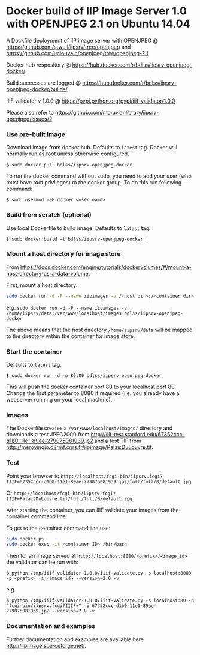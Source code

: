 Docker build of IIP Image Server 1.0 with OPENJPEG 2.1 on Ubuntu 14.04
==============================================

A Dockfile deployment of IIP image server with OPENJPEG @ https://github.com/stweil/iipsrv/tree/openjpeg and https://github.com/uclouvain/openjpeg/tree/openjpeg-2.1

Docker hub respository @ https://hub.docker.com/r/bdlss/iipsrv-openjpeg-docker/

Build successes are logged @ https://hub.docker.com/r/bdlss/iipsrv-openjpeg-docker/builds/

IIIF validator v 1.0.0 @ https://pypi.python.org/pypi/iiif-validator/1.0.0

Please also refer to https://github.com/moravianlibrary/iipsrv-openjpeg/issues/2

### Use  pre-built image
Download image from docker hub. Defaults to `latest` tag. Docker will normally run as root unless otherwise configured.

    $ sudo docker pull bdlss/iipsrv-openjpeg-docker

To run the docker command without sudo, you need to add your user (who must have root privileges) to the docker group. To do this run following command:

	$ sudo usermod -aG docker <user_name>

### Build from scratch (optional)
Use local Dockerfile to build image. Defaults to `latest` tag.

    $ sudo docker build -t bdlss/iipsrv-openjpeg-docker .

### Mount a host directory for image store

From https://docs.docker.com/engine/tutorials/dockervolumes/#/mount-a-host-directory-as-a-data-volume.

First, mount a host directory:

```bash
sudo docker run -d -P --name iipimages -v /<host dir>:/<container dir> bdlss/iipsrv-openjpeg-docker
```

e.g. `sudo docker run -d -P --name iipimages -v /home/iipsrv/data:/var/www/localhost/images bdlss/iipsrv-openjpeg-docker`

The above means that the host directory `/home/iipsrv/data` will be mapped to the directory within the container for image store.

### Start the container
Defaults to `latest` tag.

    $ sudo docker run -d -p 80:80 bdlss/iipsrv-openjpeg-docker

This will push the docker container port 80 to your localhost port 80. Change the first parameter to 8080 if required (i.e. you already have a webserver running on your local machine).

### Images

The Dockerfile creates a `/var/www/localhost/images/` directory and downloads a test JPEG2000 from http://iiif-test.stanford.edu/67352ccc-d1b0-11e1-89ae-279075081939.jp2 and a test TIF from http://merovingio.c2rmf.cnrs.fr/iipimage/PalaisDuLouvre.tif.

### Test

Point your browser to `http://localhost/fcgi-bin/iipsrv.fcgi?IIIF=67352ccc-d1b0-11e1-89ae-279075081939.jp2/full/full/0/default.jpg`

Or `http://localhost/fcgi-bin/iipsrv.fcgi?IIIF=PalaisDuLouvre.tif/full/full/0/default.jpg`

After starting the container, you can IIIF validate your images from the container command line:

To get to the container command line use:

```bash
sudo docker ps
sudo docker exec -it <container ID> /bin/bash
```

Then for an image served at `http://localhost:8080/<prefix>/<image_id>` the validator can be run with:

    $ python /tmp/iiif-validator-1.0.0/iiif-validate.py -s localhost:8080 -p <prefix> -i <image_id> --version=2.0 -v

e.g.

    $ python /tmp/iiif-validator-1.0.0/iiif-validate.py -s localhost:80 -p "fcgi-bin/iipsrv.fcgi?IIIF=" -i 67352ccc-d1b0-11e1-89ae-279075081939.jp2 --version=2.0 -v

### Documentation and examples

Further documentation and examples are available here http://iipimage.sourceforge.net/.
